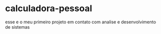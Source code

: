 # calculadora-pessoal
esse e o meu primeiro projeto em contato com analise e desenvolvimento de sistemas
